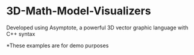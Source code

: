 # 3D-Math-Model-Visualizers
Developed using Asymptote, a powerful 3D vector graphic language with C++ syntax

*These examples are for demo purposes
